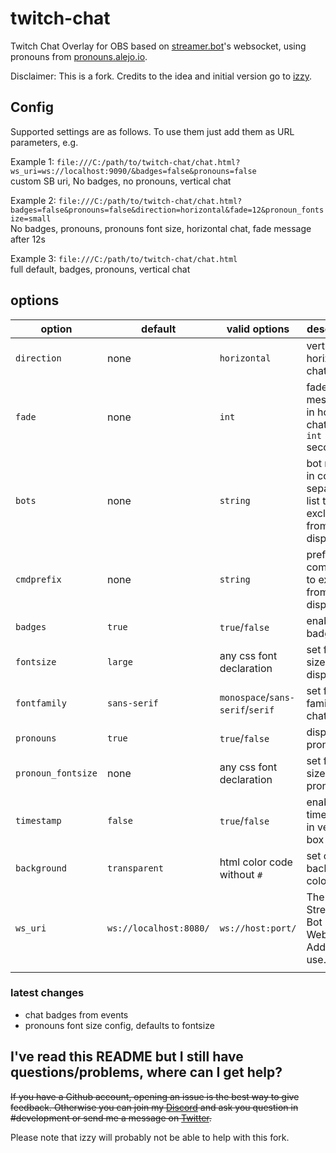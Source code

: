 # twitch-chat

Twitch Chat Overlay for OBS based on [streamer.bot](https://streamer.bot/)'s websocket, using pronouns from [pronouns.alejo.io](https://pronouns.alejo.io/).

Disclaimer: This is a fork. Credits to the idea and initial version go to [izzy](https://github.com/izzy/).

## Config

Supported settings are as follows. To use them just add them as URL parameters, e.g.

Example 1: `file:///C:/path/to/twitch-chat/chat.html?ws_uri=ws://localhost:9090/&badges=false&pronouns=false`   
custom SB uri, No badges, no pronouns, vertical chat

Example 2: `file:///C:/path/to/twitch-chat/chat.html?badges=false&pronouns=false&direction=horizontal&fade=12&pronoun_fontsize=small`  
No badges, pronouns, pronouns font size, horizontal chat, fade message after 12s

Example 3: `file:///C:/path/to/twitch-chat/chat.html`  
full default, badges, pronouns, vertical chat

## options

| option        | default       | valid options | description |example|
|-------------- |-----------    |------------|------------|------------|
| `direction`     | none          | `horizontal` |vertical or horizontal chat layout|`&direction=horizontal`|
| `fade`       | none      | `int`       | fade messages in horiz. chat after `int` seconds|`&fade=12`|
|`bots`|none|`string`|bot names in comma separated list to be excluded from chat display|`&bot=name1`|
|`cmdprefix`|none|`string`|prefix for commands to exclude from chat display|`&cmdprefix=!`|
|`badges`|`true`|`true`/`false`|enable chat badges|`&badges=false`|
|`fontsize`|`large`|any css font declaration|set font size in display|`&fontsize=xx-large`|
|`fontfamily`|`sans-serif`|`monospace`/`sans-serif`/`serif`|set font family for chat|`&fontfamily=monospace`|
|`pronouns`|`true`|`true`/`false`|display pronouns|`&pronouns=false`|
|`pronoun_fontsize`|none|any css font declaration|set font size for pronouns|`&pronoun_fontsize=small`|
|`timestamp`|`false`|`true`/`false`|enable timestamps in vert. chat box|`&timestamp=true`|
|`background`|`transparent`|html color code without `#`|set chat background color|`&background=bebebe`|
|`ws_uri`|`ws://localhost:8080/`|`ws://host:port/`|The Streamer Bot WebSocket Address to use.|`&ws_uri=ws://localhost:18080/`|
||||||

### latest changes

- chat badges from events
- pronouns font size config, defaults to fontsize

## I've read this README but I still have questions/problems, where can I get help?

~~If you have a Github account, opening an issue is the best way to give feedback. Otherwise you can join my [Discord](https://discord.gg/yRTM7H2tek) and ask you question in #development or send me a message on [Twitter](https://twitter.com/angry_izzy).~~

Please note that izzy will probably not be able to help with this fork.
